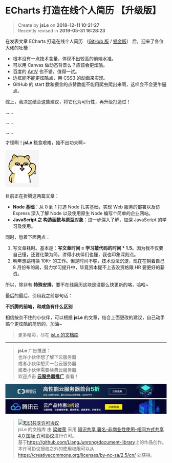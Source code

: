 # ECharts 打造在线个人简历 【升级版】

> Create by **jsLe** on **2018-12-11 10:21:27**  
> Recently revised in **2019-05-31 16:28:23**

在发表文章 ECharts 打造在线个人简历 （[GitHub 版](https://github.com/LiangJunrong/document-library/blob/master/JavaScript-library/ECharts/CurriculumVitae.md) / [掘金版](https://juejin.im/post/5c0d2622e51d4529ee234272)） 后，迎来了各位大佬的吐槽：

- 根本没有一点技术含量，体现不出较高的前端水准。
- 可以用 Canvas 做动态背景么？应该会更炫酷。
- 百度的 [AntV](http://antv.alipay.com/zh-cn/index.html#__products) 也不错，值得一试。
- 边框能不能更炫酷点，用 CSS3 的动画来实现。
- GitHub 的 start 数和掘金的点赞数能不能用爬虫爬出来啊，这样会不会更牛逼点。

综上，我决定结合这些建议，将它化为可行性，再升级打造过！

……

……

……

才怪咧！**jsLe** 稳食艰难，抽不出功夫啊~

![图](../../public-repertory/img/other-emoticon-doubt.png)

目前正在折腾这两篇文章：

- **Node 基础**：从 0 到 1 打造 Node 扎实基础，实现 Web 服务的部署以及仿 Express 深入了解 Node 以及使用原生 Node 编写个简单的企业网站。
- **JavaScript 之 构造函数与原型对象**：进一步深入了解，加深 JavaScript 的学习及使用。

同时，愁着下面两点：

1. 写文章耗时。基本是：**写文章时间 = 学习敲代码的时间 \* 1.5**。因为我不仅要自己懂，还要化繁为简，讲得小伙伴们也懂，我也印象深刻点。
2. 明年想跳槽换 10K+ 的工作。但是时间不够，技术没法沉淀，现在在朝着自己 8 月份布的局，努力学习提升中，毕竟资本提不上去没资格跟 HR 要更好的薪资。

所以，除非有 **特殊安排**，要不在线简历这块是没那么快更新的咯，哈哈~

最后的最后，引用我之前那句话：

**不折腾的前端，和咸鱼有什么区别**

相信按奈不住的小伙伴，可以根据 **jsLe** 的文章，结合上面更改的建议，自己动手搞个更炫酷的简历的，加油~

> 更多精彩，尽在 [jsLe 的文档库](https://github.com/LiangJunrong/document-library/)

---

> **jsLe** 广告推送：  
> 也许小伙伴想了解下云服务器  
> 或者小伙伴想买一台云服务器  
> 或者小伙伴需要续费云服务器  
> 欢迎点击 **[云服务器推广](https://github.com/LiangJunrong/document-library/blob/master/other-library/Monologue/%E7%A8%B3%E9%A3%9F%E8%89%B0%E9%9A%BE.md)** 查看！

[![图](../../public-repertory/img/z-small-seek-ali-3.jpg)](https://promotion.aliyun.com/ntms/act/qwbk.html?userCode=w7hismrh)
[![图](../../public-repertory/img/z-small-seek-tencent-2.jpg)](https://cloud.tencent.com/redirect.php?redirect=1014&cps_key=49f647c99fce1a9f0b4e1eeb1be484c9&from=console)

> <a rel="license" href="http://creativecommons.org/licenses/by-nc-sa/4.0/"><img alt="知识共享许可协议" style="border-width:0" src="https://i.creativecommons.org/l/by-nc-sa/4.0/88x31.png" /></a><br /><span xmlns:dct="http://purl.org/dc/terms/" property="dct:title">jsLe 的文档库</span> 由 <a xmlns:cc="http://creativecommons.org/ns#" href="https://github.com/LiangJunrong/document-library" property="cc:attributionName" rel="cc:attributionURL">梁峻荣</a> 采用 <a rel="license" href="http://creativecommons.org/licenses/by-nc-sa/4.0/">知识共享 署名-非商业性使用-相同方式共享 4.0 国际 许可协议</a>进行许可。<br />基于<a xmlns:dct="http://purl.org/dc/terms/" href="https://github.com/LiangJunrong/document-library" rel="dct:source">https://github.com/LiangJunrong/document-library</a>上的作品创作。<br />本许可协议授权之外的使用权限可以从 <a xmlns:cc="http://creativecommons.org/ns#" href="https://creativecommons.org/licenses/by-nc-sa/2.5/cn/" rel="cc:morePermissions">https://creativecommons.org/licenses/by-nc-sa/2.5/cn/</a> 处获得。
